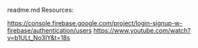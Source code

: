 readme.md
Resources:

https://console.firebase.google.com/project/login-signup-w-firebase/authentication/users
https://www.youtube.com/watch?v=b1ULt_No3IY&t=18s 
